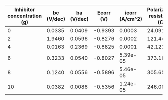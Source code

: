 | Inhibitor concentration (g) | bc (V/dec) | ba (V/dec) | Ecorr (V) | icorr (A/cm^2) | Polarization resistance (Ω) | Corrosion rate (mm/year) |
| --------------------------- | ---------- | ---------- | --------- | -------------- | --------------------------- | ------------------------ |
| 0                           | 0.0335     | 0.0409     | -0.9393   | 0.0003         | 24.0910                     | 2.8163                   |
| 2                           | 1.9460     | 0.0596     | -0.8276   | 0.0002         | 121.440                     | 1.5054                   |
| 4                           | 0.0163     | 0.2369     | -0.8825   | 0.0001         | 42.121                      | 0.9476                   |
| 6                           | 0.3233     | 0.0540     | -0.8027   | 5.39e-05       | 373.180                     | 0.4318                   |
| 8                           | 0.1240     | 0.0556     | -0.5896   | 5.46e-05       | 305.650                     | 0.3772                   |
| 10                          | 0.0382     | 0.0086     | -0.5356   | 1.24e-05       | 246.080                     | 0.0919                   |
